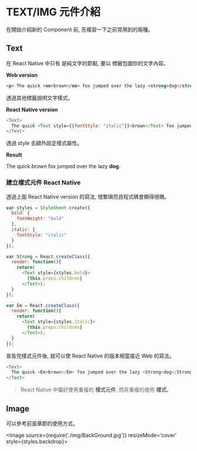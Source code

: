 # TEXT/IMG 元件介紹
在開始介紹新的 Component 前, 先複習一下之前常用到的兩種。

## Text
在 React Native 中只有 <Text> 是純文字的節點, 要以 <Text> 標籤包圍你的文字內容。

**Web version**
```html
<p> The quick <em>brown</em> fox jumped over the lazy <strong>dog</strong>.</p>
```
透過其他標籤說明文字樣式。

**React Native version**
```javascript
<Text>
  The quick <Text style={{fontStyle: "italic"}}>brown</Text> fox jumped over the lazy <Text style={{fontWeight: "bold"}}>dog</Text>.
</Text>
```
透過 style 去額外設定樣式屬性。

**Result**

<p> The quick <em>brown</em> fox jumped over the lazy <strong>dog</strong>.</p>

### 建立樣式元件 React Native
透過上面 React Native version 的寫法, 很繁瑣而且程式碼會顯得很醜。

```javascript
var styles = StyleSheet.create({
  bold: {
    fontWeight: "bold"
  },
  italic: {
    fontStyle: "italic"
  }
});

var Strong = React.createClass({
  render: function(){
    return(
      <Text style={styles.bold}>
        {this.props.children}
      </Text>);
  }
});

var Em = React.createClass({
  render: function(){
    return(
      <Text style={styles.italic}>
        {this.props.children}
      </Text>);
  }
});
```
宣告完樣式元件後, 就可以使 React Native 的版本相當接近 Web 的寫法。

```javascript
<Text>
  The quick <Em>brown</Em> fox jumped over the lazy <Strong>dog</Strong>.
</Text>
```

> React Native 中偏好使用重複的 **樣式元件**, 而非重複的使用 **樣式**。

## Image
可以參考前面章節的使用方式。

<Image source={require('./img/BackGround.jpg')}
       resizeMode='cover'
       style={styles.backdrop}>